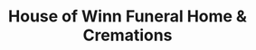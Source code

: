 ---
title: "House of Winn Funeral Home & Cremations"
url: /muskogee/house-of-winn-funeral-home-und-cremations/
shop: Bestattungen
---